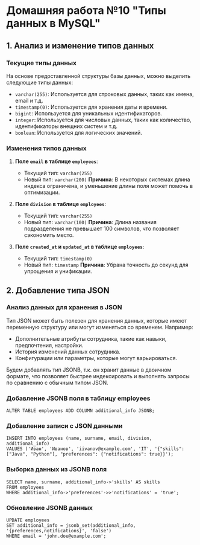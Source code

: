 # Домашняя работа №10 "Типы данных в MySQL"

## 1. Анализ и изменение типов данных

### Текущие типы данных
На основе предоставленной структуры базы данных, можно выделить следующие типы данных:
- `varchar(255)`: Используется для строковых данных, таких как имена, email и т.д.
- `timestamp(0)`: Используется для хранения даты и времени.
- `bigint`: Используется для уникальных идентификаторов.
- `integer`: Используется для числовых данных, таких как количество, идентификаторы внещних систем и т.д.
- `boolean`: Используется для логических значений.

### Изменения типов данных
1. **Поле `email` в таблице `employees`**:
   - Текущий тип: `varchar(255)`
   - Новый тип: `varchar(200)`
     **Причина**: В некоторых системах длина индекса ограничена, и уменьшение длины поля может помочь в оптимизации.

2. **Поле `division` в таблице `employees`**:
   - Текущий тип: `varchar(255)`
   - Новый тип: `varchar(100)`
     **Причина**: Длина названия подразделения не превышает 100 символов, что позволяет сэкономить место.

3. **Поле `created_at` и `updated_at` в таблице `employees`**:
   - Текущий тип: `timestamp(0)`
   - Новый тип: `timestamp`
     **Причина**: Убрана точность до секунд для упрощения и унификации.

## 2. Добавление типа JSON

### Анализ данных для хранения в JSON
Тип JSON может быть полезен для хранения данных, которые имеют переменную структуру или могут изменяться со временем. Например:

- Дополнительные атрибуты сотрудника, такие как навыки, предпочтения, настройки.
- История изменений данных сотрудника.
- Конфигурации или параметры, которые могут варьироваться.

Будем добавлять тип JSONB, т.к. он хранит данные в двоичном формате, что позволяет быстрее индексировать и выполнять запросы по сравнению с обычным типом JSON. 

### Добавление JSONB поля в таблицу employees

```postgresql
ALTER TABLE employees ADD COLUMN additional_info JSONB;
```

### Добавление записи с JSON данными
```postgresql
INSERT INTO employees (name, surname, email, division, additional_info)
VALUES ('Иван', 'Иванов', 'iivanov@example.com', 'IT', '{"skills": ["Java", "Python"], "preferences": {"notifications": true}}');
```

### Выборка данных из JSONB поля

```postgresql
SELECT name, surname, additional_info->'skills' AS skills
FROM employees
WHERE additional_info->'preferences'->>'notifications' = 'true';
```
### Обновление JSONB данных
```postgresql
UPDATE employees
SET additional_info = jsonb_set(additional_info, '{preferences,notifications}', 'false')
WHERE email = 'john.doe@example.com';
```